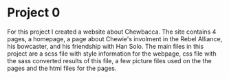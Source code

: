 # Project 0

For this project I created a website about Chewbacca. The site contains 4 pages, a homepage, a page about Chewie's involment in the
Rebel Alliance, his bowcaster, and his friendship with Han Solo. The main files in this project are a scss file with style information
for the webpage, css file with the sass converted results of this file, a few picture files used on the the pages and the html files
for the pages.
